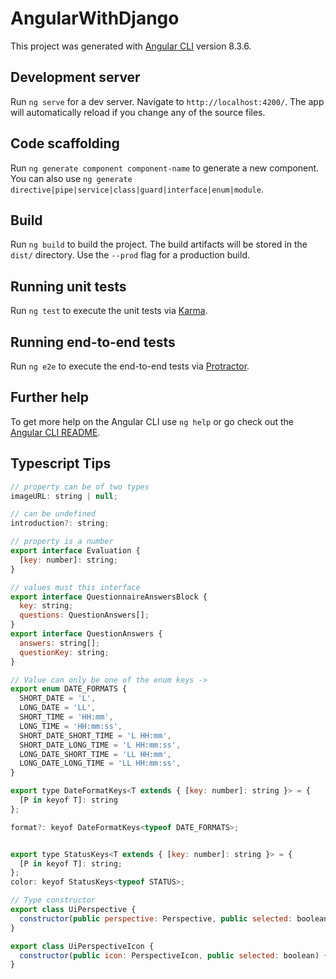 # AngularWithDjango

This project was generated with [Angular CLI](https://github.com/angular/angular-cli) version 8.3.6.

## Development server

Run `ng serve` for a dev server. Navigate to `http://localhost:4200/`. The app will automatically reload if you change any of the source files.

## Code scaffolding

Run `ng generate component component-name` to generate a new component. You can also use `ng generate directive|pipe|service|class|guard|interface|enum|module`.

## Build

Run `ng build` to build the project. The build artifacts will be stored in the `dist/` directory. Use the `--prod` flag for a production build.

## Running unit tests

Run `ng test` to execute the unit tests via [Karma](https://karma-runner.github.io).

## Running end-to-end tests

Run `ng e2e` to execute the end-to-end tests via [Protractor](http://www.protractortest.org/).

## Further help

To get more help on the Angular CLI use `ng help` or go check out the [Angular CLI README](https://github.com/angular/angular-cli/blob/master/README.md).

## Typescript Tips
```js
// property can be of two types
imageURL: string | null;

// can be undefined
introduction?: string;

// property is a number
export interface Evaluation {
  [key: number]: string;
}

// values must this interface
export interface QuestionnaireAnswersBlock {
  key: string;
  questions: QuestionAnswers[];
}
export interface QuestionAnswers {
  answers: string[];
  questionKey: string;
}

// Value can only be one of the enum keys ->
export enum DATE_FORMATS {
  SHORT_DATE = 'L',
  LONG_DATE = 'LL',
  SHORT_TIME = 'HH:mm',
  LONG_TIME = 'HH:mm:ss',
  SHORT_DATE_SHORT_TIME = 'L HH:mm',
  SHORT_DATE_LONG_TIME = 'L HH:mm:ss',
  LONG_DATE_SHORT_TIME = 'LL HH:mm',
  LONG_DATE_LONG_TIME = 'LL HH:mm:ss',
}

export type DateFormatKeys<T extends { [key: number]: string }> = {
  [P in keyof T]: string
};

format?: keyof DateFormatKeys<typeof DATE_FORMATS>;


export type StatusKeys<T extends { [key: number]: string }> = {
  [P in keyof T]: string;
};
color: keyof StatusKeys<typeof STATUS>;

// Type constructor
export class UiPerspective {
  constructor(public perspective: Perspective, public selected: boolean) {}
}

export class UiPerspectiveIcon {
  constructor(public icon: PerspectiveIcon, public selected: boolean) {}
}
```
